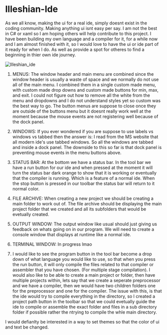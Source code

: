 # Illeshian-Ide

As we all know, making the ui for a real ide, simply doesnt exist in the coding community. Making anything ui isnt easy per say. I am not the best in C# or xaml so I am hoping others will help contribute to this project. I have been building my own language and a compiler for it, for a while now and I am almost finished with it, so I would love to have the ui or ide part of it ready for when I do. As well as provide a spot for otheres to find a beginning in thier own ide journey.

![Illeshian_ide](https://github.com/ravenleeblack/Illeshian-Ide/assets/76606152/59f95599-8e48-4abe-a98e-481588dc6ae5)

1) MENUS: The window header and main menu are combined since the window header is usually a waste of space and we normally do not use all of the main menu. I combined them in a single custom made menu, with custom made drop downs and custom made buttons for min, max, and exit. I could not figure out how to remove all the white from the menu and dropdowns and I do not understand styles yet so custom was the best way to go. The button menus are suppose to close once they are outside of the buttons menu but it doesnt really work well at the moment because the mouse events are not registering well because of the dock panel.

2) WINDOWS: If you ever wondered if you are suppose to use labels vs windows vs tabbed then the answer is: I read from the MS website that all modern ide's use tabbed windows. So all the windows are tabbed and inside a dock panel. The downside to this so far is that dock panel is preventing mouse events in the menu buttons above.

3) STATUS BAR: At the bottom we have a status bar. In the tool bar we have a run button for our ide and when pressed at the moment it will turn the status bar dark orange to show that it is working or eventually that the compiler is running. Which is a feature of a normal ide. When the stop button is pressed  in our toolbar the status bar will return to it normal color.

4) FILE ARCHIVE: When creating a new project we should be creating a main folder to work out of. The file archive should be displaying the main project folder that we created and all its subfolders that would be evetually created.

5) OUTPUT WINDOW: The output window like usual should just giving us feedback on whats going on in our program.  We will need to create a console window that displays at runtime like a normal ide.

6) TERMINAL WINDOW: In progress lmao
   
9) I would like to see the program button in the tool bar become a drop down of what language you would like to use, so that when you press the run button, it will only compile the files related to that compiler or assembler that you have chosen. (For multiple stage compilation). I would also like to be able to create a main project or folder, then  have multiple projects within, lets say that we create a seperate preprocessor and we have a compiler, then
we would have two children folders one for the preprocessor and one for the compiler. The issue with this, is that the ide would try to compile everything in the directory, so I created a project path button in the toolbar so that we could evetually guide the ide to compile or assemble the exact folder and files in a sub directory folder if possible rather the ntrying to compile the whle main directory.

I would defianlty be interested in a way to set themes so that the color of ui and text be changed.
